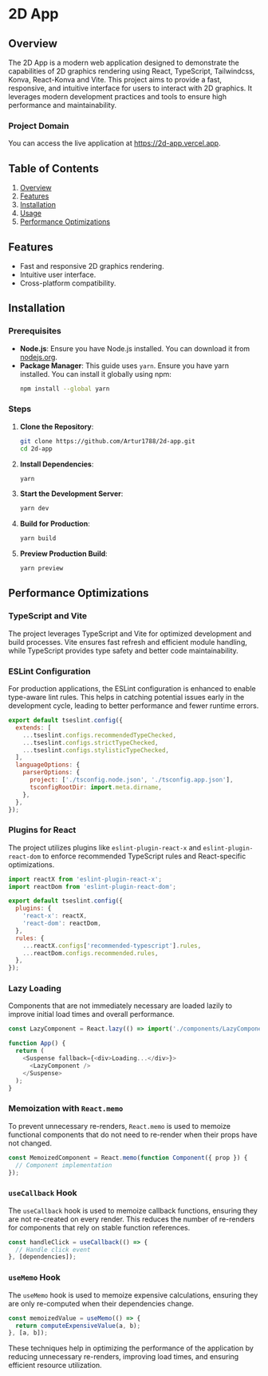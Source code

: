 # 2D App

## Overview

The 2D App is a modern web application designed to demonstrate the capabilities of 2D graphics rendering using React, TypeScript, Tailwindcss, Konva, React-Konva and Vite. This project aims to provide a fast, responsive, and intuitive interface for users to interact with 2D graphics. It leverages modern development practices and tools to ensure high performance and maintainability.

### Project Domain

You can access the live application at https://2d-app.vercel.app.

## Table of Contents

1. [Overview](#overview)
2. [Features](#features)
3. [Installation](#installation)
4. [Usage](#usage)
5. [Performance Optimizations](#performance-optimizations)

## Features

- Fast and responsive 2D graphics rendering.
- Intuitive user interface.
- Cross-platform compatibility.

## Installation

### Prerequisites

- **Node.js**: Ensure you have Node.js installed. You can download it from [nodejs.org](https://nodejs.org/).
- **Package Manager**: This guide uses `yarn`. Ensure you have yarn installed. You can install it globally using npm:
  ```bash
  npm install --global yarn
  ```

### Steps

1. **Clone the Repository**:

   ```bash
   git clone https://github.com/Artur1788/2d-app.git
   cd 2d-app
   ```

2. **Install Dependencies**:

   ```bash
   yarn
   ```

3. **Start the Development Server**:

   ```bash
   yarn dev
   ```

4. **Build for Production**:

   ```bash
   yarn build
   ```

5. **Preview Production Build**:
   ```bash
   yarn preview
   ```

## Performance Optimizations

### TypeScript and Vite

The project leverages TypeScript and Vite for optimized development and build processes. Vite ensures fast refresh and efficient module handling, while TypeScript provides type safety and better code maintainability.

### ESLint Configuration

For production applications, the ESLint configuration is enhanced to enable type-aware lint rules. This helps in catching potential issues early in the development cycle, leading to better performance and fewer runtime errors.

```js
export default tseslint.config({
  extends: [
    ...tseslint.configs.recommendedTypeChecked,
    ...tseslint.configs.strictTypeChecked,
    ...tseslint.configs.stylisticTypeChecked,
  ],
  languageOptions: {
    parserOptions: {
      project: ['./tsconfig.node.json', './tsconfig.app.json'],
      tsconfigRootDir: import.meta.dirname,
    },
  },
});
```

### Plugins for React

The project utilizes plugins like `eslint-plugin-react-x` and `eslint-plugin-react-dom` to enforce recommended TypeScript rules and React-specific optimizations.

```js
import reactX from 'eslint-plugin-react-x';
import reactDom from 'eslint-plugin-react-dom';

export default tseslint.config({
  plugins: {
    'react-x': reactX,
    'react-dom': reactDom,
  },
  rules: {
    ...reactX.configs['recommended-typescript'].rules,
    ...reactDom.configs.recommended.rules,
  },
});
```

### Lazy Loading

Components that are not immediately necessary are loaded lazily to improve initial load times and overall performance.

```js
const LazyComponent = React.lazy(() => import('./components/LazyComponent'));

function App() {
  return (
    <Suspense fallback={<div>Loading...</div>}>
      <LazyComponent />
    </Suspense>
  );
}
```

### Memoization with `React.memo`

To prevent unnecessary re-renders, `React.memo` is used to memoize functional components that do not need to re-render when their props have not changed.

```js
const MemoizedComponent = React.memo(function Component({ prop }) {
  // Component implementation
});
```

### `useCallback` Hook

The `useCallback` hook is used to memoize callback functions, ensuring they are not re-created on every render. This reduces the number of re-renders for components that rely on stable function references.

```js
const handleClick = useCallback(() => {
  // Handle click event
}, [dependencies]);
```

### `useMemo` Hook

The `useMemo` hook is used to memoize expensive calculations, ensuring they are only re-computed when their dependencies change.

```js
const memoizedValue = useMemo(() => {
  return computeExpensiveValue(a, b);
}, [a, b]);
```

These techniques help in optimizing the performance of the application by reducing unnecessary re-renders, improving load times, and ensuring efficient resource utilization.
